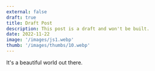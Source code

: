 ```yaml
---
external: false
draft: true
title: Draft Post
description: This post is a draft and won't be built.
date: 2022-11-22
image: '/images/js1.webp'
thumb: '/images/thumbs/10.webp'
---
```


It's a beautiful world out there.
